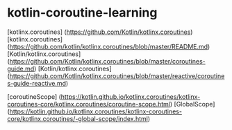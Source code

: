 #               kotlin-coroutine-learning
[kotlinx.coroutines] (https://github.com/Kotlin/kotlinx.coroutines)
[kotlinx.coroutines] (https://github.com/kotlin/kotlinx.coroutines/blob/master/README.md)
[Kotlin/kotlinx.coroutines] (https://github.com/Kotlin/kotlinx.coroutines/blob/master/coroutines-guide.md)
[Kotlin/kotlinx.coroutines] (https://github.com/Kotlin/kotlinx.coroutines/blob/master/reactive/coroutines-guide-reactive.md)





[coroutineScope] (https://kotlin.github.io/kotlinx.coroutines/kotlinx-coroutines-core/kotlinx.coroutines/coroutine-scope.html)
[GlobalScope] (https://kotlin.github.io/kotlinx.coroutines/kotlinx-coroutines-core/kotlinx.coroutines/-global-scope/index.html)








